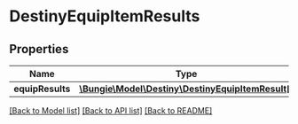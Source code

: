 # DestinyEquipItemResults

## Properties
Name | Type | Description | Notes
------------ | ------------- | ------------- | -------------
**equipResults** | [**\Bungie\Model\Destiny\DestinyEquipItemResult[]**](DestinyEquipItemResult.md) |  | [optional] 

[[Back to Model list]](../README.md#documentation-for-models) [[Back to API list]](../README.md#documentation-for-api-endpoints) [[Back to README]](../README.md)


